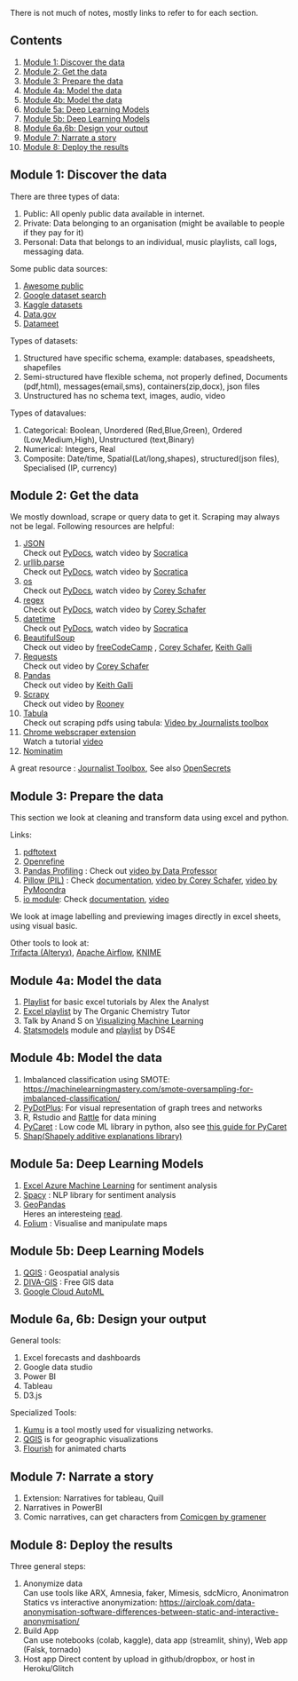 There is not much of notes, mostly links to refer to for each section.

## Contents
1. [Module 1: Discover the data](#module-1-discover-the-data)
2. [Module 2: Get the data](#module-2-get-the-data)
3. [Module 3: Prepare the data](#module-3-prepare-the-data)
4. [Module 4a: Model the data](#module-4a-model-the-data)
5. [Module 4b: Model the data](#module-4b-model-the-data)
6. [Module 5a: Deep Learning Models](#module-5a-deep-learning-models)
7. [Module 5b: Deep Learning Models](#module-5b-deep-learning-models)
8. [Module 6a,6b: Design your output](#module-6a-6b-design-your-output)
9. [Module 7: Narrate a story](#module-7-narrate-a-story)
10. [Module 8: Deploy the results](#module-8-deploy-the-results)

## Module 1: Discover the data
There are three types of data: 
1. Public: All openly public data available in internet.
2. Private: Data belonging to an organisation (might be available to people if they pay for it)
3. Personal: Data that belongs to an individual, music playlists, call logs, messaging data.

Some public data sources:
1. [Awesome public](https://github.com/awesomedata/awesome-public-datasets)
2. [Google dataset search](https://datasetsearch.research.google.com/)
3. [Kaggle datasets](https://www.kaggle.com/datasets/)
4. [Data.gov](https://data.gov.in)
5. [Datameet](https://datameet.org/)

Types of datasets:
1. Structured have specific schema, example: databases, speadsheets, shapefiles
2. Semi-structured have flexible schema, not properly defined, Documents (pdf,html), messages(email,sms), containers(zip,docx), json files
3. Unstructured has no schema text, images, audio, video

Types of datavalues:
1. Categorical: Boolean, Unordered (Red,Blue,Green), Ordered (Low,Medium,High), Unstructured (text,Binary)
2. Numerical: Integers, Real
3. Composite: Date/time, Spatial(Lat/long,shapes), structured(json files), Specialised (IP,
currency)

## Module 2: Get the data
We mostly download, scrape or query data to get it. Scraping may always not be legal.
Following resources are helpful:
1. [JSON](https://pymotw.com/3/json/index.html)  
   Check out [PyDocs](https://docs.python.org/3/library/json.html), watch video by [Socratica](https://www.youtube.com/watch?v=pTT7HMqDnJw)
2. [urllib.parse](https://pymotw.com/3/urllib.parse/index.html)  
   Check out [PyDocs](https://docs.python.org/3/library/urllib.parse.html), watch video by [Socratica](https://www.youtube.com/watch?v=LosIGgon_KM)
3. [os](https://pymotw.com/3/os/index.html)  
   Check out [PyDocs](https://docs.python.org/3/library/os.html), watch video by [Corey Schafer](https://www.youtube.com/watch?v=tJxcKyFMTGo)
4. [regex](https://pymotw.com/3/re/index.html)  
   Check out [PyDocs](https://docs.python.org/3/library/re.html), watch video by [Corey Schafer](https://www.youtube.com/watch?v=K8L6KVGG-7o)
5. [datetime](https://pymotw.com/3/datetime/index.html)  
   Check out [PyDocs](https://docs.python.org/3/library/datetime.html), watch video by [Socratica](https://www.youtube.com/watch?v=RjMbCUpvIgw)
6. [BeautifulSoup](https://beautiful-soup-4.readthedocs.io/en/latest/#quick-start)  
   Check out video by [freeCodeCamp](https://www.youtube.com/watch?v=XVv6mJpFOb0) , [Corey Schafer](https://www.youtube.com/watch?v=ng2o98k983k), [Keith Galli](https://www.youtube.com/watch?v=GjKQ6V_ViQE)
7. [Requests](https://docs.python-requests.org/en/latest/user/quickstart/)  
   Check out video by [Corey Schafer](https://www.youtube.com/watch?v=tb8gHvYlCFs) 
8. [Pandas](https://pandas.pydata.org/pandas-docs/stable/user_guide/10min.html)  
   Check out video by [Keith Galli](https://www.youtube.com/watch?v=vmEHCJofslg)
9. [Scrapy](https://docs.scrapy.org/en/latest/)  
   Check out video by [Rooney](https://youtu.be/s4jtkzHhLzY)
10. [Tabula](https://tabula-py.readthedocs.io/en/latest/tabula.html)  
   Check out scraping pdfs using tabula: [Video by Journalists toolbox](https://www.youtube.com/watch?v=z896oxmp5Qw)
11. [Chrome webscraper extension](https://chrome.google.com/webstore/detail/web-scraper-free-web-scra/jnhgnonknehpejjnehehllkliplmbmhn)  
   Watch a tutorial [video](https://www.youtube.com/watch?v=aClnnoQK9G0)
12. [Nominatim](https://nominatim.org/)

A great resource : [Journalist Toolbox](https://journaliststoolbox.org/), See also [OpenSecrets](https://www.opensecrets.org/)

## Module 3: Prepare the data
This section we look at cleaning and transform data using excel and python.

Links:
1. [pdftotext](http://www.xpdfreader.com/pdftotext-man.html)
2. [Openrefine](https://openrefine.org/)
3. [Pandas Profiling](https://youtube.com/playlist?list=PL40bSdpQjo1Bvvya3cGxlpwfZ6r7h6seA) : Check out [video by Data Professor](https://youtu.be/Ef169VELt5o)
4. [Pillow (PIL)](https://pypi.org/project/Pillow/) : Check [documentation](https://pillow.readthedocs.io/en/stable/), [video by Corey Schafer](https://youtu.be/6Qs3wObeWwc), [video by PyMoondra](https://youtu.be/dkp4wUhCwR4)
5. [io module](https://pymotw.com/3/io/): Check [documentation](https://docs.python.org/3/library/io.html), [video](https://youtu.be/cIaOisyd7lE)

We look at image labelling and previewing images directly in excel sheets, using visual basic.  

Other tools to look at:  
[Trifacta (Alteryx)](https://www.trifacta.com/), [Apache Airflow](https://airflow.apache.org/docs/apache-airflow/stable/), [KNIME](https://www.knime.com/)


## Module 4a: Model the data
1. [Playlist](https://youtube.com/playlist?list=PLUaB-1hjhk8Hyd5NiPQ9CND82vNodlFF5) for basic excel tutorials by Alex the Analyst  
2. [Excel playlist](https://youtube.com/playlist?list=PL0o_zxa4K1BWYhjLZRtBWRTghtPGQwEfe) by The Organic Chemistry Tutor  
3. Talk by Anand S on [Visualizing Machine Learning](https://youtu.be/sORnCj52COw)
4. [Statsmodels](https://www.statsmodels.org/stable/index.html) module and [playlist](https://youtube.com/playlist?list=PLlbbWgBRF8EePgK40-i7aGU2_ky1yujgL) by DS4E

## Module 4b: Model the data
1. Imbalanced classification using SMOTE: https://machinelearningmastery.com/smote-oversampling-for-imbalanced-classification/
2. [PyDotPlus](https://pypi.org/project/pydotplus/): For visual representation of graph trees and networks
3. R, Rstudio and [Rattle](https://rattle.togaware.com/) for data mining
4. [PyCaret](https://pycaret.org/) : Low code ML library in python, also see [this guide for PyCaret](https://pycaret.gitbook.io/docs/)
5. [Shap(Shapely additive explanations library)](https://shap.readthedocs.io/en/latest/)
 
## Module 5a: Deep Learning Models
1. [Excel Azure Machine Learning](https://appsource.microsoft.com/en-us/product/office/wa104379638?tab=overview) for sentiment analysis
2. [Spacy](https://spacy.io/) : NLP library for sentiment analysis
3. [GeoPandas](https://geopandas.org/en/stable/)  
   Heres an interesteing [read](https://www.learndatasci.com/tutorials/geospatial-data-python-geopandas-shapely/).
4. [Folium](https://python-visualization.github.io/folium/) : Visualise and manipulate maps

## Module 5b: Deep Learning Models
1. [QGIS](https://www.qgis.org/en/site/) : Geospatial analysis
2. [DIVA-GIS](https://www.diva-gis.org/) : Free GIS data
3. [Google Cloud AutoML](https://cloud.google.com/automl/)
   
## Module 6a, 6b: Design your output
General tools:
1. Excel forecasts and dashboards
2. Google data studio
3. Power BI
4. Tableau
5. D3.js

Specialized Tools:
1. [Kumu](https://kumu.io/) is a tool mostly used for visualizing networks.
2. [QGIS](https://qgis.org/en/site/) is for geographic visualizations
3. [Flourish](https://flourish.studio/) for animated charts

## Module 7: Narrate a story
1. Extension: Narratives for tableau, Quill
2. Narratives in PowerBI
3. Comic narratives, can get characters from [Comicgen by gramener](https://gramener.com/comicgen/)

## Module 8: Deploy the results
Three general steps:
1. Anonymize data  
   Can use tools like ARX, Amnesia, faker, Mimesis, sdcMicro, Anonimatron
   Statics vs interactive anonymization: https://aircloak.com/data-anonymisation-software-differences-between-static-and-interactive-anonymisation/
3. Build App  
   Can use notebooks (colab, kaggle), data app (streamlit, shiny), Web app (Falsk, tornado)
5. Host app
   Direct content by upload in github/dropbox, or host in Heroku/Glitch
